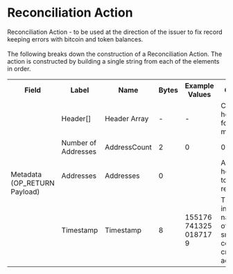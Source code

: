 
<html>
	<head>
		<link rel="stylesheet" href="css/style.css">
		<H1>Reconciliation Action</H1>
		<p>
		Reconciliation Action -  to be used at the direction of the issuer to fix record keeping errors with bitcoin and token balances.<br><br>
		The following breaks down the construction of a Reconciliation Action. The action is constructed by building a single string from each of the elements in order.
		</p>
	</head>
	<div class="ritz grid-container" dir="ltr">
		<body>
			<table class="waffle" cellspacing="0" cellpadding="0" table-layout=fixed width=100%>
				 <tr style='height:19px;'>
				    <th style="width:6%" class="s0">Field</th>
				   	<th style="width:9%" class="s1">Label</th>
				    <th style="width:9%" class="s1">Name</th>
				    <th style="width:2%" class="s1">Bytes</th>
				    <th style="width:29%" class="s1">Example Values</th>
				    <th style="width:26%" class="s1">Comments</th>
				    <th style="width:5%" class="s1">Data Type</th>
				    <th style="width:14%" class="s2">Amendment Restrictions</th>
				</tr>
				<tr>
					<td class="s5" rowspan="4">Metadata (OP_RETURN Payload)</td>
			    	<td class="e6">Header[]</td>
			    	<td class="e6">Header Array</td>
			    	<td class="e6">-</td>
			    	<td class="e6">-</td>
			    	<td class="e6">Common header data for all messages</td>
			    	<td class="e6">Header</td>
			    	<td class="e7"></td>
			    </tr>
					<tr>
			    	<td class="e10">Number of Addresses</td>
			    	<td class="e10">AddressCount</td>
			    	<td class="e10">2</td>
			    	<td class="e10" style="word-break:break-all">0</td>
			    	<td class="e10">0 - 65,535</td>
			    	<td class="e10">uint16</td>
			    	<td class="e11"></td>
				</tr>				<tr>
			    	<td class="e10">Addresses</td>
			    	<td class="e10">Addresses</td>
			    	<td class="e10">0</td>
			    	<td class="e10" style="word-break:break-all"></td>
			    	<td class="e10">Addresses holding tokens to be reconciled.</td>
			    	<td class="e10">Address[]</td>
			    	<td class="e11"></td>
				</tr>				<tr>
			    	<td class="e10">Timestamp</td>
			    	<td class="e10">Timestamp</td>
			    	<td class="e10">8</td>
			    	<td class="e10" style="word-break:break-all">1551767413250187179</td>
			    	<td class="e10">Timestamp in nanoseconds of when the smart contract created the action.</td>
			    	<td class="e10">timestamp</td>
			    	<td class="e11">Cannot be changed by issuer, operator. Smart contract controls.</td>
				</tr>
			</table>
		</body>
	</div>
</html>